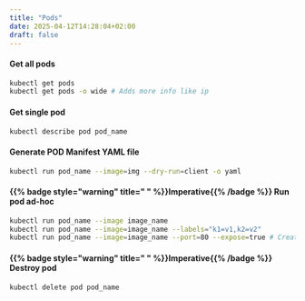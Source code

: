 ```yaml
---
title: "Pods"
date: 2025-04-12T14:28:04+02:00
draft: false
---
```


#### Get all pods

```bash
kubectl get pods
kubectl get pods -o wide # Adds more info like ip
```

#### Get single pod

```bash
kubectl describe pod pod_name
```

#### Generate POD Manifest YAML file

```bash
kubectl run pod_name --image=img --dry-run=client -o yaml
```

#### {{% badge style="warning" title=" " %}}Imperative{{% /badge %}} Run pod ad-hoc

```bash
kubectl run pod_name --image image_name
kubectl run pod_name --image=image_name --labels="k1=v1,k2=v2"
kubectl run pod_name --image=image_name --port=80 --expose=true # Create a service directly
```

#### {{% badge style="warning" title=" " %}}Imperative{{% /badge %}} Destroy pod

```bash
kubectl delete pod pod_name
```